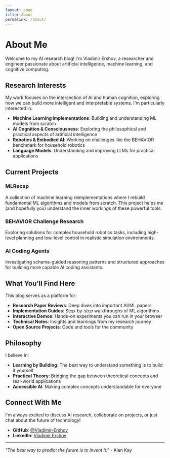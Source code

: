 ```yaml
---
layout: page
title: About
permalink: /about/
---
```


# About Me

Welcome to my AI research blog! I'm Vladimir Ershov, a researcher and engineer passionate about artificial intelligence, machine learning, and cognitive computing.

## Research Interests

My work focuses on the intersection of AI and human cognition, exploring how we can build more intelligent and interpretable systems. I'm particularly interested in:

- **Machine Learning Implementations**: Building and understanding ML models from scratch
- **AI Cognition & Consciousness**: Exploring the philosophical and practical aspects of artificial intelligence
- **Robotics & Embodied AI**: Working on challenges like the BEHAVIOR benchmark for household robotics
- **Language Models**: Understanding and improving LLMs for practical applications

## Current Projects

### MLRecap
A collection of machine learning reimplementations where I rebuild fundamental ML algorithms and models from scratch. This project helps me (and hopefully you) understand the inner workings of these powerful tools.

### BEHAVIOR Challenge Research
Exploring solutions for complex household robotics tasks, including high-level planning and low-level control in realistic simulation environments.

### AI Coding Agents
Investigating schema-guided reasoning patterns and structured approaches for building more capable AI coding assistants.

## What You'll Find Here

This blog serves as a platform for:

- **Research Paper Reviews**: Deep dives into important AI/ML papers
- **Implementation Guides**: Step-by-step walkthroughs of ML algorithms
- **Interactive Demos**: Hands-on experiments you can run in your browser
- **Technical Notes**: Insights and learnings from my research journey
- **Open Source Projects**: Code and tools for the community

## Philosophy

I believe in:

- **Learning by Building**: The best way to understand something is to build it yourself
- **Practical Theory**: Bridging the gap between theoretical concepts and real-world applications
- **Accessible AI**: Making complex concepts understandable for everyone

## Connect With Me

I'm always excited to discuss AI research, collaborate on projects, or just chat about the future of technology!

- **GitHub**: [@Vladimir-Ershov](https://github.com/Vladimir-Ershov)
- **LinkedIn**: [Vladimir Ershov](https://www.linkedin.com/in/vladimir-ershov-33559466/)

---

*"The best way to predict the future is to invent it."* - Alan Kay